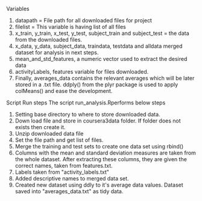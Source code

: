 Variables
1. datapath = File path for all downloaded files for project
2. filelist = This variable is having list of all files
3. x_train, y_train, x_test, y_test, subject_train and subject_test = the data from the downloaded files.
4. x_data, y_data, subject_data, traindata, testdata and alldata merged dataset for analysis in next steps.
5. mean_and_std_features, a numeric vector used to extract the desired data
6. activityLabels, features variable for files downloaded.
7. Finally, averages_data contains the relevant averages which will be later stored in a .txt file. ddply() from the plyr package is used to apply colMeans() and ease the development.

Script Run steps
The script run_analysis.Rperforms below steps

1. Setting base directory to where to store downloaded data.
2. Down load file and store in coursera3data folder. If folder does not exists then create it.
3. Unzip downloaded data file
4. Set the file path and get list of files.
5. Merge the training and test sets to create one data set using rbind()
6. Columns with the mean and standard deviation measures are taken from the whole dataset. 
After extracting these columns, they are given the correct names, taken from features.txt.
7. Labels taken from "activity_labels.txt"
8. Added descriptive names to merged data set.
9. Created new dataset using ddly to it's average data values. Dataset saved into "averages_data.txt" as tidy data.

